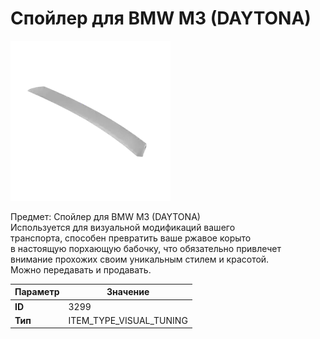 # Спойлер для BMW M3 (DAYTONA)

![Item Image](../img/3299.webp?raw=true)

Предмет: Спойлер для BMW M3 (DAYTONA)<br>Используется для визуальной модификаций вашего<br>транспорта, способен превратить ваше ржавое корыто<br>в настоящую порхающую бабочку, что обязательно привлечет<br>внимание прохожих своим уникальным стилем и красотой.<br>Можно передавать и продавать.


| Параметр | Значение |
|----------|----------|
| **ID** | 3299 |
| **Тип** | ITEM_TYPE_VISUAL_TUNING |

